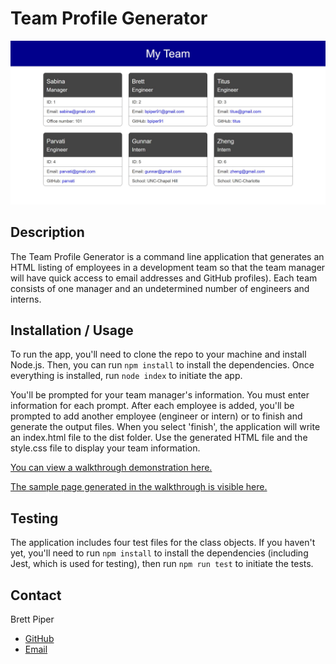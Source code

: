 # Team Profile Generator

![An example of a generated HTML page](/sample/screenshot.JPG "Team profile listing with a manager, three engineers, and two interns")

## Description

The Team Profile Generator is a command line application that generates an HTML listing of employees in a development team so that the team manager will have quick access to email addresses and GitHub profiles). Each team consists of one manager and an undetermined number of engineers and interns.

## Installation / Usage

To run the app, you'll need to clone the repo to your machine and install Node.js. Then, you can run `npm install` to install the dependencies. Once everything is installed, run `node index` to initiate the app.

You'll be prompted for your team manager's information. You must enter information for each prompt. After each employee is added, you'll be prompted to add another employee (engineer or intern) or to finish and generate the output files. When you select 'finish', the application will write an index.html file to the dist folder. Use the generated HTML file and the style.css file to display your team information.

[You can view a walkthrough demonstration here.](https://drive.google.com/file/d/1hBNA3AwtCWrhhK5Ka-tSUNg9in-btluJ/view)

[The sample page generated in the walkthrough is visible here.](https://bpiper91.github.io/team-profile-generator/sample/)

## Testing

The application includes four test files for the class objects. If you haven't yet, you'll need to run `npm install` to install the dependencies (including Jest, which is used for testing), then run `npm run test` to initiate the tests.

## Contact

Brett Piper

- [GitHub](https://github.com/bpiper91)
- [Email](mailto:bpiper91@gmail.com)